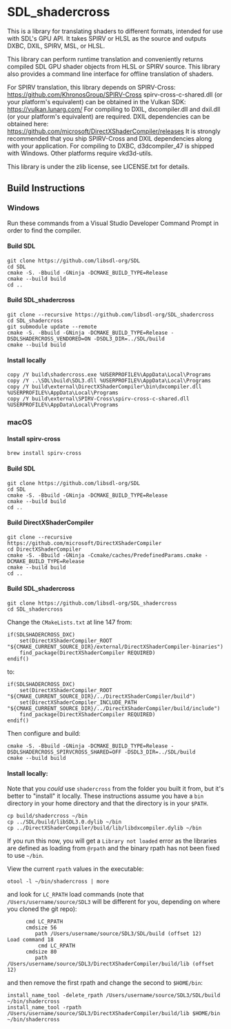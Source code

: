 # SDL_shadercross

This is a library for translating shaders to different formats, intended for use with SDL's GPU API.
It takes SPIRV or HLSL as the source and outputs DXBC, DXIL, SPIRV, MSL, or HLSL.

This library can perform runtime translation and conveniently returns compiled SDL GPU shader objects from HLSL or SPIRV source.
This library also provides a command line interface for offline translation of shaders.

For SPIRV translation, this library depends on SPIRV-Cross: https://github.com/KhronosGroup/SPIRV-Cross
spirv-cross-c-shared.dll (or your platform's equivalent) can be obtained in the Vulkan SDK: https://vulkan.lunarg.com/
For compiling to DXIL, dxcompiler.dll and dxil.dll (or your platform's equivalent) are required.
DXIL dependencies can be obtained here: https://github.com/microsoft/DirectXShaderCompiler/releases
It is strongly recommended that you ship SPIRV-Cross and DXIL dependencies along with your application.
For compiling to DXBC, d3dcompiler_47 is shipped with Windows. Other platforms require vkd3d-utils.

This library is under the zlib license, see LICENSE.txt for details.

## Build Instructions

### Windows

Run these commands from a Visual Studio Developer Command Prompt in order to find the compiler.

#### Build SDL

```
git clone https://github.com/libsdl-org/SDL
cd SDL
cmake -S. -Bbuild -GNinja -DCMAKE_BUILD_TYPE=Release
cmake --build build
cd ..
```

#### Build SDL_shadercross

```
git clone --recursive https://github.com/libsdl-org/SDL_shadercross
cd SDL_shadercross
git submodule update --remote
cmake -S. -Bbuild -GNinja -DCMAKE_BUILD_TYPE=Release -DSDLSHADERCROSS_VENDORED=ON -DSDL3_DIR=../SDL/build
cmake --build build
```

#### Install locally

```
copy /Y build\shadercross.exe %USERPROFILE%\AppData\Local\Programs
copy /Y ..\SDL\build\SDL3.dll %USERPROFILE%\AppData\Local\Programs
copy /Y build\external\DirectXShaderCompiler\bin\dxcompiler.dll %USERPROFILE%\AppData\Local\Programs
copy /Y build\external\SPIRV-Cross\spirv-cross-c-shared.dll %USERPROFILE%\AppData\Local\Programs
```

### macOS

#### Install spirv-cross

```
brew install spirv-cross
```

#### Build SDL

```
git clone https://github.com/libsdl-org/SDL
cd SDL
cmake -S. -Bbuild -GNinja -DCMAKE_BUILD_TYPE=Release
cmake --build build
cd ..
```

#### Build DirectXShaderCompiler

```
git clone --recursive https://github.com/microsoft/DirectXShaderCompiler
cd DirectXShaderCompiler
cmake -S. -Bbuild -GNinja -Ccmake/caches/PredefinedParams.cmake -DCMAKE_BUILD_TYPE=Release
cmake --build build
cd ..
```

#### Build SDL_shadercross

```
git clone https://github.com/libsdl-org/SDL_shadercross
cd SDL_shadercross
```

Change the `CMakeLists.txt` at line 147 from:

```
if(SDLSHADERCROSS_DXC)
    set(DirectXShaderCompiler_ROOT "${CMAKE_CURRENT_SOURCE_DIR}/external/DirectXShaderCompiler-binaries")
    find_package(DirectXShaderCompiler REQUIRED)
endif()
```

to:

```
if(SDLSHADERCROSS_DXC)
    set(DirectXShaderCompiler_ROOT "${CMAKE_CURRENT_SOURCE_DIR}/../DirectXShaderCompiler/build")
    set(DirectXShaderCompiler_INCLUDE_PATH "${CMAKE_CURRENT_SOURCE_DIR}/../DirectXShaderCompiler/build/include")
    find_package(DirectXShaderCompiler REQUIRED)
endif()
```

Then configure and build:

```
cmake -S. -Bbuild -GNinja -DCMAKE_BUILD_TYPE=Release -DSDLSHADERCROSS_SPIRVCROSS_SHARED=OFF -DSDL3_DIR=../SDL/build
cmake --build build
```

#### Install locally:

Note that you _could_ use `shadercross` from the folder you built it from, but it's better to "install" it locally.  These instructions assume you have a `bin` directory in your home directory and that the directory is in your `$PATH`.

```
cp build/shadercross ~/bin
cp ../SDL/build/libSDL3.0.dylib ~/bin
cp ../DirectXShaderCompiler/build/lib/libdxcompiler.dylib ~/bin
```

If you run this now, you will get a `Library not loaded` error as the libraries are defined as loading from `@rpath` and
the binary rpath has not been fixed to use `~/bin`.

View the current `rpath` values in the executable:

```
otool -l ~/bin/shadercross | more 
```

and look for `LC_RPATH` load commands (note that `/Users/username/source/SDL3` will be different for you, depending on where you cloned the git repo):

```
      cmd LC_RPATH
      cmdsize 56
         path /Users/username/source/SDL3/SDL/build (offset 12)
Load command 18
          cmd LC_RPATH
      cmdsize 80
         path /Users/username/source/SDL3/DirectXShaderCompiler/build/lib (offset 12)
```

and then remove the first rpath and change the second to `$HOME/bin`:

```
install_name_tool -delete_rpath /Users/username/source/SDL3/SDL/build ~/bin/shadercross
install_name_tool -rpath /Users/username/source/SDL3/DirectXShaderCompiler/build/lib $HOME/bin ~/bin/shadercross
```
